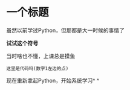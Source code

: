 # 一个标题
虽然以前学过Python，但那都是大一时候的事情了

**试试这个符号**

当时啥也不懂，上课总是摸鱼

```这里是代码吗(数字1左边的点)```

现在重新拿起Python，开始系统学习^ ^